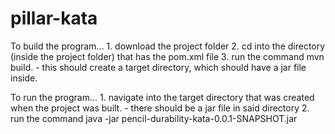 # pillar-kata

To build the program... 
    1. download the project folder
    2. cd into the directory (inside the project folder) that has the pom.xml file
    3. run the command mvn build.
       - this should create a target directory, which should have a jar file inside.
       
To run the program...
    1. navigate into the target directory that was created when the project was built.
       - there should be a jar file in said directory
    2. run the command java -jar pencil-durability-kata-0.0.1-SNAPSHOT.jar
